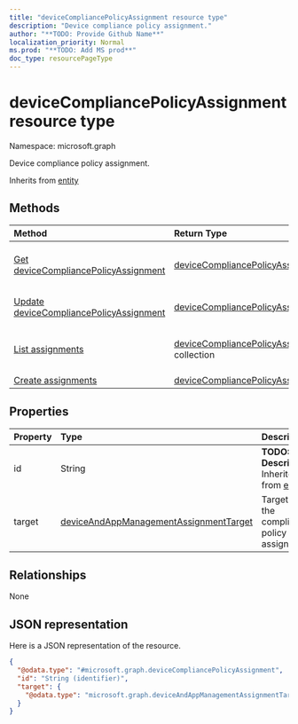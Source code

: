 ```yaml
---
title: "deviceCompliancePolicyAssignment resource type"
description: "Device compliance policy assignment."
author: "**TODO: Provide Github Name**"
localization_priority: Normal
ms.prod: "**TODO: Add MS prod**"
doc_type: resourcePageType
---
```


# deviceCompliancePolicyAssignment resource type


Namespace: microsoft.graph

Device compliance policy assignment.


Inherits from [entity](../resources/entity.md)

## Methods
|Method|Return Type|Description|
|:---|:---|:---|
|[Get deviceCompliancePolicyAssignment](../api/devicecompliancepolicyassignment-get.md)|[deviceCompliancePolicyAssignment](../resources/devicecompliancepolicyassignment.md)|Read properties and relationships of a [deviceCompliancePolicyAssignment](../resources/devicecompliancepolicyassignment.md) object.|
|[Update deviceCompliancePolicyAssignment](../api/devicecompliancepolicyassignment-update.md)|[deviceCompliancePolicyAssignment](../resources/devicecompliancepolicyassignment.md)|Update the properties of a [deviceCompliancePolicyAssignment](../resources/devicecompliancepolicyassignment.md) object.|
|[List assignments](../api/devicecompliancepolicy-list-assignments.md)|[deviceCompliancePolicyAssignment](../resources/devicecompliancepolicyassignment.md) collection|Get the deviceCompliancePolicyAssignments from the assignments navigation property.|
|[Create assignments](../api/devicecompliancepolicy-post-assignments.md)|[deviceCompliancePolicyAssignment](../resources/devicecompliancepolicyassignment.md)|Create a new assignments object.|

## Properties
|Property|Type|Description|
|:---|:---|:---|
|id|String|**TODO: Add Description** Inherited from [entity](../resources/entity.md)|
|target|[deviceAndAppManagementAssignmentTarget](../resources/deviceandappmanagementassignmenttarget.md)|Target for the compliance policy assignment.|

## Relationships
None

## JSON representation
Here is a JSON representation of the resource.
<!-- {
  "blockType": "resource",
  "keyProperty": "id",
  "@odata.type": "microsoft.graph.deviceCompliancePolicyAssignment",
  "baseType": "microsoft.graph.entity",
  "openType": false
}
-->
``` json
{
  "@odata.type": "#microsoft.graph.deviceCompliancePolicyAssignment",
  "id": "String (identifier)",
  "target": {
    "@odata.type": "microsoft.graph.deviceAndAppManagementAssignmentTarget"
  }
}
```

